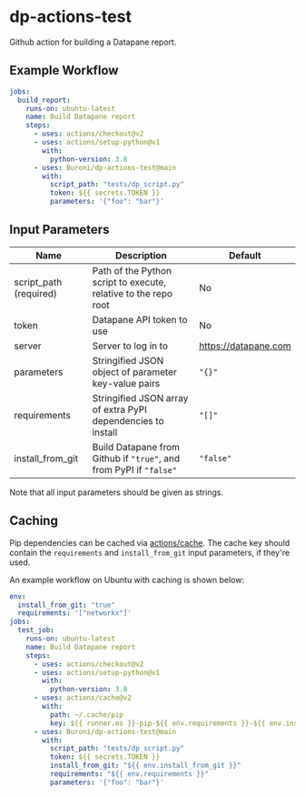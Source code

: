 # dp-actions-test
Github action for building a Datapane report.

## Example Workflow

```yaml
jobs:
  build_report:
    runs-on: ubuntu-latest
    name: Build Datapane report
    steps:
      - uses: actions/checkout@v2
      - uses: actions/setup-python@v1
        with:
          python-version: 3.8
      - uses: Buroni/dp-actions-test@main
        with:
          script_path: "tests/dp_script.py"
          token: ${{ secrets.TOKEN }}
          parameters: '{"foo": "bar"}'
```

## Input Parameters

| Name | Description | Default | 
|--|--|--|
| script_path (required) | Path of the Python script to execute, relative to the repo root  | No |
| token | Datapane API token to use | No |
| server | Server to log in to | https://datapane.com |
| parameters | Stringified JSON object of parameter key-value pairs | `"{}"`
| requirements | Stringified JSON array of extra PyPI dependencies to install | `"[]"`
| install_from_git | Build Datapane from Github if `"true"`, and from PyPI if `"false"` | `"false"`

Note that all input parameters should be given as strings.

## Caching
Pip dependencies can be cached via [actions/cache](https://docs.github.com/en/free-pro-team@latest/actions/guides/building-and-testing-python#caching-dependencies).
The cache key should contain the `requirements` and `install_from_git` input parameters, if they're used. 

An example workflow on Ubuntu with caching is shown below:

```yaml
env:
  install_from_git: "true"
  requirements: '["networkx"]'
jobs:
  test_job:
    runs-on: ubuntu-latest
    name: Build Datapane report
    steps:
      - uses: actions/checkout@v2
      - uses: actions/setup-python@v1
        with:
          python-version: 3.8
      - uses: actions/cache@v2
        with:
          path: ~/.cache/pip
          key: ${{ runner.os }}-pip-${{ env.requirements }}-${{ env.install_from_git }}
      - uses: Buroni/dp-actions-test@main
        with:
          script_path: "tests/dp_script.py"
          token: ${{ secrets.TOKEN }}
          install_from_git: "${{ env.install_from_git }}"
          requirements: "${{ env.requirements }}"
          parameters: '{"foo": "bar"}'
```
